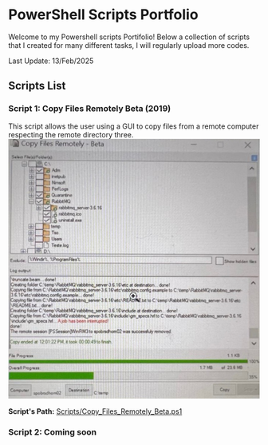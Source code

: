 # PowerShell Scripts Portfolio

Welcome to my Powershell scripts Portifolio! Below a collection of scripts that I created for many different tasks, I will regularly upload more codes. 

Last Update: 13/Feb/2025

## Scripts List

### Script 1: Copy Files Remotely Beta (2019)
This script allows the user using a GUI to copy files from a remote computer respecting the remote directory three.   
![Copy_Files_Remotely_Beta](Scripts/Images/Copy_Files_Remotely_Beta.JPEG)

**Script's Path:** [Scripts/Copy_Files_Remotely_Beta.ps1](Scripts/Copy_Files_Remotely_Beta.ps1)

### Script 2: Coming soon
